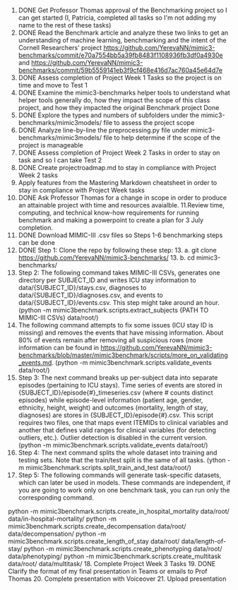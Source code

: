 1. DONE Get Professor Thomas approval of the Benchmarking project	so I can get started (I, Patricia, completed all tasks so I'm not adding my name to the rest of these tasks)
1. DONE Read the  Benchmark article and analyze these two links to get an understanding of machine learning, benchmarking and the intent of the Cornell Researchers' project https://github.com/YerevaNN/mimic3-benchmarks/commit/e70a7554bb5a39fb8483f1108936fb3df0a4930e  and	
https://github.com/YerevaNN/mimic3-benchmarks/commit/59b5559141eb3f9cf468e416d7ac760a45e64d7e	
3. DONE Assess completion of Project Week 1 Tasks so the project is on time and move to Test 1 
4. DONE Examine the mimic3-benchmarks helper tools 	to understand what helper tools generally do, how they impact the scope of this class project, and how they impacted the original Benchmark project	Done
5. DONE Explore the types and numbers of subfolders under the  mimic3-benchmarks/mimic3models/ file to assess the project scope
6. DONE Analyze line-by-line the preprocessing.py file under mimic3-benchmarks/mimic3models/ file	to help determine if the scope of the project is manageable
7. DONE Assess completion of Project Week 2 Tasks in order to stay on task and so I can take Test 2
8. DONE Create projectroadmap.md to stay in compliance with Project Week 2 tasks
9. Apply features from the Mastering Markdown cheatsheet 	in order to stay in compliance with Project Week tasks 
10. DONE Ask Professor Thomas for a change in scope	in order to produce an attainable project with time and resources avaialble. 
11.Review time, computing, and technical know-how requirements  for running benchmark and making a powerpoint to create a plan for 3 July completion. 
12. DONE Download MIMIC-III .csv files	so Steps 1-6 benchmarking steps can be done
13. DONE Step 1: Clone the repo by following these step:
    13. a. git clone https://github.com/YerevaNN/mimic3-benchmarks/
    13. b. cd mimic3-benchmarks/
14. Step 2: The following command takes MIMIC-III CSVs, generates one directory per SUBJECT_ID and writes ICU stay information to data/{SUBJECT_ID}/stays.csv, diagnoses to data/{SUBJECT_ID}/diagnoses.csv, and events to data/{SUBJECT_ID}/events.csv. This step might take around an hour. (python -m mimic3benchmark.scripts.extract_subjects {PATH TO MIMIC-III CSVs} data/root/)
15. The following command attempts to fix some issues (ICU stay ID is missing) and removes the events that have missing information. About 80% of events remain after removing all suspicious rows (more information can be found in https://github.com/YerevaNN/mimic3-benchmarks/blob/master/mimic3benchmark/scripts/more_on_validating_events.md. (python -m mimic3benchmark.scripts.validate_events data/root/)
15. Step 3: The next command breaks up per-subject data into separate episodes (pertaining to ICU stays). Time series of events are stored in {SUBJECT_ID}/episode{#}_timeseries.csv (where # counts distinct episodes) while episode-level information (patient age, gender, ethnicity, height, weight) and outcomes (mortality, length of stay, diagnoses) are stores in {SUBJECT_ID}/episode{#}.csv. This script requires two files, one that maps event ITEMIDs to clinical variables and another that defines valid ranges for clinical variables (for detecting outliers, etc.). Outlier detection is disabled in the current version. (python -m mimic3benchmark.scripts.validate_events data/root/)
16. Step 4: The next command splits the whole dataset into training and testing sets. Note that the train/test split is the same of all tasks. (ython -m mimic3benchmark.scripts.split_train_and_test data/root/)
17. Step 5: The following commands will generate task-specific datasets, which can later be used in models. These commands are independent, if you are going to work only on one benchmark task, you can run only the corresponding command.

python -m mimic3benchmark.scripts.create_in_hospital_mortality data/root/ data/in-hospital-mortality/
python -m mimic3benchmark.scripts.create_decompensation data/root/ data/decompensation/
python -m mimic3benchmark.scripts.create_length_of_stay data/root/ data/length-of-stay/
python -m mimic3benchmark.scripts.create_phenotyping data/root/ data/phenotyping/
python -m mimic3benchmark.scripts.create_multitask data/root/ data/multitask/
18. Complete Project Week 3 Tasks 
19. DONE Clarify the format of my final presentation in Teams or emails to Prof Thomas
20. Complete presentation with Voiceover
21. Upload presentation

